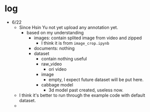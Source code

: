 


# log
* 6/22
    * Since Hsin Yu not yet upload any annotation yet.
      * based on my understanding 
        * images: contain splited image from video and zipped
          * I think it is from `image_crop.ipynb`
        * documents: nothing
        * dataset
          * contain nothing useful
          * raw_video
            * ori video
          * image
            * empty, I expect future dataset will be put here.
          * cabbage model 
            * 3d model past created, useless now.
    * I think it's better to run through the example code with default dataset.  
    * 
